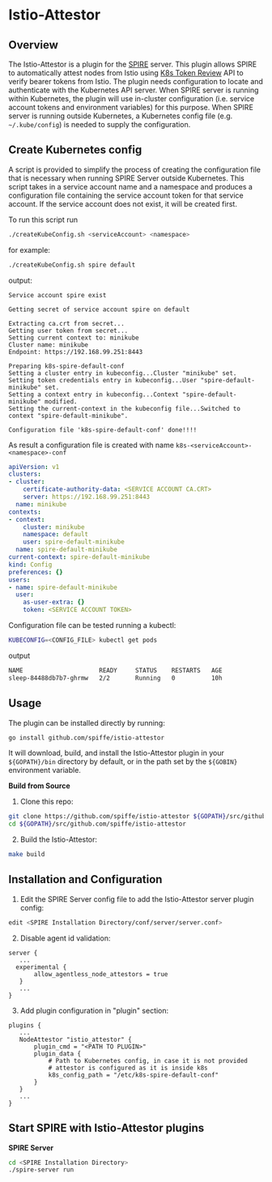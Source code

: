 Istio-Attestor
==

Overview
--

The Istio-Attestor is a plugin for the [SPIRE](https://github.com/spiffe/spire) server. This plugin allows SPIRE to automatically attest nodes from Istio using [K8s Token Review](https://docs.okd.io/latest/rest_api/apis-authentication.k8s.io/v1.TokenReview.html) API to verify bearer tokens from Istio.
The plugin needs configuration to locate and authenticate with the Kubernetes API server. When SPIRE server is running within Kubernetes, the plugin will use in-cluster configuration (i.e. service account tokens and environment variables) for this purpose. When SPIRE server is running outside Kubernetes, a Kubernetes config file (e.g. `~/.kube/config`) is needed to supply the configuration.

Create Kubernetes config
--
A script is provided to simplify the process of creating the configuration file that is necessary when running SPIRE Server outside Kubernetes. This script takes in a service account name and a namespace and produces a configuration file containing the service account token for that service account. If the service account does not exist, it will be created first.

To run this script run 

```bash
./createKubeConfig.sh <serviceAccount> <namespace>
```
for example: 
```bash
./createKubeConfig.sh spire default
```

output: 
```
Service account spire exist

Getting secret of service account spire on default

Extracting ca.crt from secret...
Getting user token from secret...
Setting current context to: minikube
Cluster name: minikube
Endpoint: https://192.168.99.251:8443

Preparing k8s-spire-default-conf
Setting a cluster entry in kubeconfig...Cluster "minikube" set.
Setting token credentials entry in kubeconfig...User "spire-default-minikube" set.
Setting a context entry in kubeconfig...Context "spire-default-minikube" modified.
Setting the current-context in the kubeconfig file...Switched to context "spire-default-minikube".

Configuration file 'k8s-spire-default-conf' done!!!!
```

As result a configuration file is created with name `k8s-<serviceAccount>-<namespace>-conf`

```yaml
apiVersion: v1
clusters:
- cluster:
    certificate-authority-data: <SERVICE ACCOUNT CA.CRT>
    server: https://192.168.99.251:8443
  name: minikube
contexts:
- context:
    cluster: minikube
    namespace: default
    user: spire-default-minikube
  name: spire-default-minikube
current-context: spire-default-minikube
kind: Config
preferences: {}
users:
- name: spire-default-minikube
  user:
    as-user-extra: {}
    token: <SERVICE ACCOUNT TOKEN>
```

Configuration file can be tested running a kubectl:
```bash
KUBECONFIG=<CONFIG_FILE> kubectl get pods
```
output
```bash
NAME                     READY     STATUS    RESTARTS   AGE
sleep-84488db7b7-ghrmw   2/2       Running   0          10h
```

Usage
--

The plugin can be installed directly by running: 

```bash
go install github.com/spiffe/istio-attestor
```

It will download, build, and install the Istio-Attestor plugin in your `${GOPATH}/bin` directory by default, or in the path set by the `${GOBIN}` environment variable.


**Build from Source**

1. Clone this repo:

  ```bash
  git clone https://github.com/spiffe/istio-attestor ${GOPATH}/src/github.com/spiffe/istio-attestor
  cd ${GOPATH}/src/github.com/spiffe/istio-attestor
  ```

2. Build the Istio-Attestor:

  ```bash
  make build
  ```

Installation and Configuration
--
1. Edit the SPIRE Server config file to add the Istio-Attestor server plugin config:
```bash
edit <SPIRE Installation Directory/conf/server/server.conf>
```

2. Disable agent id validation:
```
server {
   ...
  experimental {
       allow_agentless_node_attestors = true
   }
   ...
}
```

3. Add plugin configuration in "plugin" section:
```
plugins {
   ...
   NodeAttestor "istio_attestor" {
       plugin_cmd = "<PATH TO PLUGIN>"
       plugin_data {
           # Path to Kubernetes config, in case it is not provided 
           # attestor is configured as it is inside k8s
           k8s_config_path = "/etc/k8s-spire-default-conf"
       }
   }
   ...
}
```

Start SPIRE with Istio-Attestor plugins
--

**SPIRE Server**

```bash
cd <SPIRE Installation Directory>
./spire-server run
```
